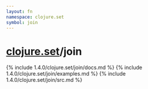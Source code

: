 ```yaml
---
layout: fn
namespace: clojure.set
symbol: join
---
```


# [clojure.set](../)/join

{% include 1.4.0/clojure.set/join/docs.md %}
{% include 1.4.0/clojure.set/join/examples.md %}
{% include 1.4.0/clojure.set/join/src.md %}

